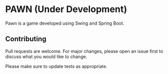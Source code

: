 # PAWN (Under Development)

Pawn is a game developed using Swing and Spring Boot.

## Contributing
Pull requests are welcome. For major changes, please open an issue first to discuss what you would like to change.

Please make sure to update tests as appropriate.
